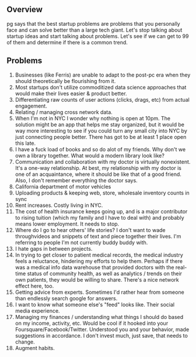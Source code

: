 ## Overview ##
pg says that the best startup problems are problems that you personally face and can solve better than a large tech giant. Let's stop talking about startup ideas and start talking about problems. Let's see if we can get to 99 of them and determine if there is a common trend.

## Problems ##
1. Businesses (like Ferris) are unable to adapt to the post-pc era when they should theoretically be flourishing from it.
2. Most startups don't utilize commoditized data science approaches that would make their lives easier & product better.
3. Differentiating raw counts of user actions (clicks, drags, etc) from actual engagement.
4. Relating / managing cross network data.
5. When I'm not in NYC I wonder why nothing is open at 10pm. The solution might be an app that helps me stay organized, but it would be way more interesting to see if you could turn any small city into NYC by just connecting people better. There has got to be at least 1 place open this late.
6. I have a fuck load of books and so do alot of my friends. Why don't we own a library together. What would a modern library look like?
7. Communication and collaboration with my doctor is virtually nonexistent. It's a one-way relationship. At best, my relationship with my doctor is one of an acquaintance, where it should be like that of a good friend. Also, I don't remember everything the doctor says.
8. California department of motor vehicles
9. Uploading products & keeping web, store, wholesale inventory counts in sync
10. Rent increases. Costly living in NYC.
11. The cost of health insurance keeps going up, and is a major contributor to rising tuition (which my family and I have to deal with) and probably means lower employment. It needs to stop.
12. Where do I go to hear others' life stories? I don't want to wade throughvideos and snippets of text and piece together their lives. I'm referring to people I'm not currently buddy buddy with.
13. I hate gaps in between projects.
14. In trying to get closer to patient medical records, the medical industry feels a reluctance, hindering my efforts to help them. Perhaps if there was a medical info data warehouse that provided doctors with the real-time status of community health, as well as analytics / trends on their own patients, they would be willing to share. There's a nice network effect here, too.
15. Getting advice from experts. Sometimes I'd rather hear from someone than endlessly search google for answers.
16. I want to know what someone else's "feed" looks like. Their social media experience.
17. Managing my finances / understanding what things I should do based on my income, activity, etc. Would be cool if it hooked into your Foursquare/Facebook/Twitter. Understood you and your behavior, made suggestions in accordance. I don't invest much, just save, that needs to change.
18. Augment habits.
